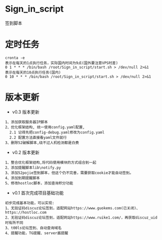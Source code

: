 # Sign_in_script
签到脚本

# 定时任务

```
cronta -e
表示在每天的1点执行任务，实际国内时间为9点(国外要注意VPS时差)
0 1 * * * /bin/bash /root/Sign_in_script/start.sh > /dev/null 2>&1
表示在每天的10点执行任务(国内)
0 10 * * * /bin/bash /root/Sign_in_script/start.sh > /dev/null 2>&1
```

# 版本更新

- v0.3 版本更新

```
1、添加获取服务器IP脚本
2、优化框架结构, 统一使用config.yaml配置, 
  2.1 记得先把config-debug.yaml修改为config.yaml
  2.2 配置方法直接看yaml文件就行
3、删除52破解脚本,绕不过人机检测都是白费
```

- v0.2 版本更新

```
1、整合优化框架结构,将代码使用模块的方式组合到一起
2、添加提醒脚本lib\notify.py
3、添加52pojie签到脚本，但这个仍不完善，需要获取cookie才能自动签到。
4、添加到期提醒脚本
5、修改hostloc脚本，添加查询积分功能
```


- v0.1 首次完成项目基础功能

```
初步完成基本功能，可以实现:
1、无验证码discuz论坛签到，适配网站https://www.guokems.com(已关闭)、https://hostloc.com
2、无验证码discuz论坛签到，适配网站https://www.ruike1.com/，再获取discuz_uid时有所不同
3、t00ls论坛签到、自动查询域名
4、提醒功能，TG提醒、server酱提醒
```

